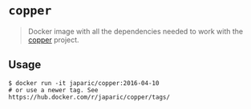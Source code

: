 # `copper`

> Docker image with all the dependencies needed to work with the [copper] project.

[copper]: https://github.com/japaric/cu

## Usage

```
$ docker run -it japaric/copper:2016-04-10
# or use a newer tag. See https://hub.docker.com/r/japaric/copper/tags/
```
